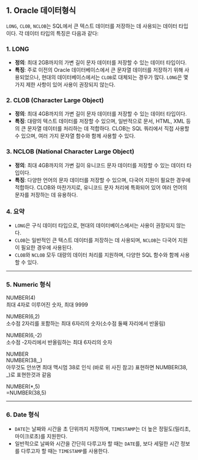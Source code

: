 ## 1. Oracle 데이터형식

`LONG`, `CLOB`, `NCLOB`는 SQL에서 큰 텍스트 데이터를 저장하는 데 사용되는 데이터 타입이다. 각 데이터 타입의 특징은 다음과 같다:

### 1. LONG

- **정의**: 최대 2GB까지의 가변 길이 문자 데이터를 저장할 수 있는 데이터 타입이다.
- **특징**: 주로 이전의 Oracle 데이터베이스에서 큰 문자열 데이터를 저장하기 위해 사용되었으나, 현대의 데이터베이스에서는 `CLOB`로 대체되는 경우가 많다. `LONG`은 몇 가지 제한 사항이 있어 사용이 권장되지 않는다.

### 2. CLOB (Character Large Object)

- **정의**: 최대 4GB까지의 가변 길이 문자 데이터를 저장할 수 있는 데이터 타입이다.
- **특징**: 대량의 텍스트 데이터를 저장할 수 있으며, 일반적으로 문서, HTML, XML 등의 큰 문자열 데이터를 처리하는 데 적합하다. CLOB는 SQL 쿼리에서 직접 사용할 수 있으며, 여러 가지 문자열 함수와 함께 사용할 수 있다.

### 3. NCLOB (National Character Large Object)

- **정의**: 최대 4GB까지의 가변 길이 유니코드 문자 데이터를 저장할 수 있는 데이터 타입이다.
- **특징**: 다양한 언어의 문자 데이터를 저장할 수 있으며, 다국어 지원이 필요한 경우에 적합하다. CLOB와 마찬가지로, 유니코드 문자 처리에 특화되어 있어 여러 언어의 문자를 저장하는 데 유용하다.

### 4. 요약

- `LONG`은 구식 데이터 타입으로, 현대의 데이터베이스에서는 사용이 권장되지 않는다.
- `CLOB`는 일반적인 큰 텍스트 데이터를 저장하는 데 사용되며, `NCLOB`는 다국어 지원이 필요한 경우에 사용된다.
- `CLOB`와 `NCLOB` 모두 대량의 데이터 처리를 지원하며, 다양한 SQL 함수와 함께 사용할 수 있다.

---

### 5. Numeric 형식

NUMBER(4)  
최대 4자로 이루어진 숫자, 최대 9999

NUMBER(6,2)  
소수점 2자리를 포함하는 최대 6자리의 숫자(소수점 둘째 자리에서 반올림)

NUMBER(6,-2)  
소수점 -2자리에서 반올림하는 최대 6자리의 숫자

NUMBER  
NUMBER(38,_)  
아무것도 안쓰면 최대 맥시멈 38로 인식 (바로 위 사진 참고)
표현하면 NUMBER(38, _)로 표현한것과 같음

NUMBER(\*,5)  
=NUMBER(38,5)

---

### 6. Date 형식

- `DATE`는 날짜와 시간을 초 단위까지 저장하며, `TIMESTAMP`는 더 높은 정밀도(밀리초, 마이크로초)를 지원한다.
- 일반적으로 날짜와 시간을 간단히 다루고자 할 때는 `DATE`를, 보다 세밀한 시간 정보를 다루고자 할 때는 `TIMESTAMP`를 사용한다.

